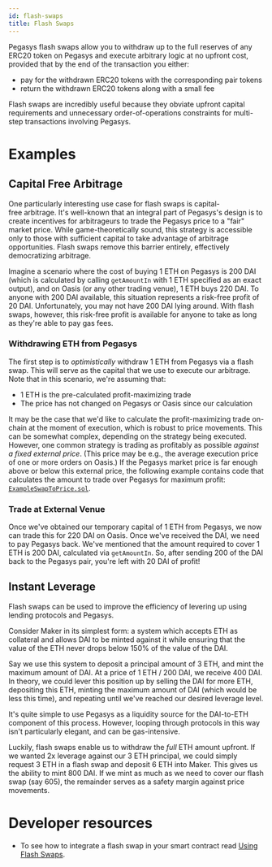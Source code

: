 ```yaml
---
id: flash-swaps
title: Flash Swaps
---
```


Pegasys flash swaps allow you to withdraw up to the full reserves of any ERC20 token on Pegasys and execute arbitrary logic at no upfront cost, provided that by the end of the transaction you either:

- pay for the withdrawn ERC20 tokens with the corresponding pair tokens
- return the withdrawn ERC20 tokens along with a small fee

Flash swaps are incredibly useful because they obviate upfront capital requirements and unnecessary order-of-operations constraints for multi-step transactions involving Pegasys.

# Examples

## Capital Free Arbitrage

One particularly interesting use case for flash swaps is capital-free arbitrage. It's well-known that an integral part of Pegasys's design is to create incentives for arbitrageurs to trade the Pegasys price to a "fair" market price. While game-theoretically sound, this strategy is accessible only to those with sufficient capital to take advantage of arbitrage opportunities. Flash swaps remove this barrier entirely, effectively democratizing arbitrage.

Imagine a scenario where the cost of buying 1 ETH on Pegasys is 200 DAI (which is calculated by calling `getAmountIn` with 1 ETH specified as an exact output), and on Oasis (or any other trading venue), 1 ETH buys 220 DAI. To anyone with 200 DAI available, this situation represents a risk-free profit of 20 DAI. Unfortunately, you may not have 200 DAI lying around. With flash swaps, however, this risk-free profit is available for anyone to take as long as they're able to pay gas fees.

### Withdrawing ETH from Pegasys

The first step is to _optimistically_ withdraw 1 ETH from Pegasys via a flash swap. This will serve as the capital that we use to execute our arbitrage. Note that in this scenario, we're assuming that:

- 1 ETH is the pre-calculated profit-maximizing trade
- The price has not changed on Pegasys or Oasis since our calculation

It may be the case that we'd like to calculate the profit-maximizing trade on-chain at the moment of execution, which is robust to price movements. This can be somewhat complex, depending on the strategy being executed. However, one common strategy is trading as profitably as possible _against a fixed external price_. (This price may be e.g., the average execution price of one or more orders on Oasis.) If the Pegasys market price is far enough above or below this external price, the following example contains code that calculates the amount to trade over Pegasys for maximum profit: [`ExampleSwapToPrice.sol`](https://github.com/Pegasys-fi/v1-periphery/blob/master/contracts/examples/ExampleSwapToPrice.sol).

### Trade at External Venue

Once we've obtained our temporary capital of 1 ETH from Pegasys, we now can trade this for 220 DAI on Oasis. Once we've received the DAI, we need to pay Pegasys back. We've mentioned that the amount required to cover 1 ETH is 200 DAI, calculated via `getAmountIn`. So, after sending 200 of the DAI back to the Pegasys pair, you're left with 20 DAI of profit!

## Instant Leverage

Flash swaps can be used to improve the efficiency of levering up using lending protocols and Pegasys.

Consider Maker in its simplest form: a system which accepts ETH as collateral and allows DAI to be minted against it while ensuring that the value of the ETH never drops below 150% of the value of the DAI.

Say we use this system to deposit a principal amount of 3 ETH, and mint the maximum amount of DAI. At a price of 1 ETH / 200 DAI, we receive 400 DAI. In theory, we could lever this position up by selling the DAI for more ETH, depositing this ETH, minting the maximum amount of DAI (which would be less this time), and repeating until we've reached our desired leverage level.

It's quite simple to use Pegasys as a liquidity source for the DAI-to-ETH component of this process. However, looping through protocols in this way isn't particularly elegant, and can be gas-intensive.

Luckily, flash swaps enable us to withdraw the _full_ ETH amount upfront. If we wanted 2x leverage against our 3 ETH principal, we could simply request 3 ETH in a flash swap and deposit 6 ETH into Maker. This gives us the ability to mint 800 DAI. If we mint as much as we need to cover our flash swap (say 605), the remainder serves as a safety margin against price movements.

# Developer resources

- To see how to integrate a flash swap in your smart contract read [Using Flash Swaps](../../guides/smart-contract-integration/using-flash-swaps).
